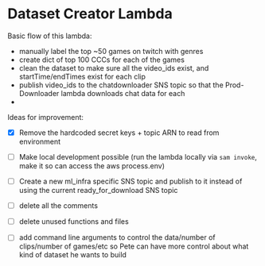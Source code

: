 # Dataset Creator Lambda

Basic flow of this lambda: 
- manually label the top ~50 games on twitch with genres
- create dict of top 100 CCCs for each of the games
- clean the dataset to make sure all the video_ids exist, and startTime/endTimes exist for each clip
- publish video_ids to the chatdownloader SNS topic so that the Prod-Downloader lambda downloads chat data for each
- 

Ideas for improvement:
- [X] Remove the hardcoded secret keys + topic ARN to read from environment
- [ ] Make local development possible (run the lambda locally via ```sam invoke```, make it so can access the aws process.env)
- [ ] Create a new ml_infra specific SNS topic and publish to it instead of using the current ready_for_download SNS topic 
- [ ] delete all the comments
- [ ] delete unused functions and files
- [ ] add command line arguments to control the data/number of clips/number of games/etc so Pete can have more control about what kind of dataset he wants to build

